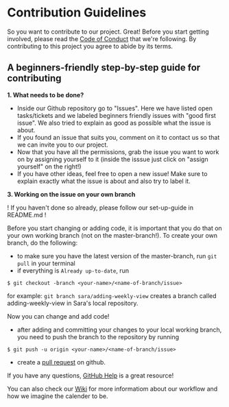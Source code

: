 # Contribution Guidelines

So you want to contribute to our project.  Great!
Before you start getting involved, please read the [Code of Conduct](https://www.contributor-covenant.org/) that we're following. By contributing to this project you agree to abide by its terms.

 

## A beginners-friendly step-by-step guide for contributing


<b>1. What needs to be done?</b>

- Inside our Github repository go to "Issues". Here we have listed open tasks/tickets and we labeled beginners friendly issues with "good first issue". We also tried to explain as good as possible what the issue is about.
- If you found an issue that suits you, comment on it to contact us so that we can invite you to our project.
- Now that you have all the permissions, grab the issue you want to work on by assigning yourself to it (inside the isssue just click on "assign yourself" on the right!)
- If you have other ideas, feel free to open a new issue! Make sure to explain exactly what the issue is about and also try to label it.

<b>3. Working on the issue on your own branch</b>

! If you haven't done so already, please follow our set-up-guide in README.md !

Before you start changing or adding code, it is important that you do that on your own working branch (not on the master-branch!). 
To create your own branch, do the following:
- to make sure you have the latest version of the master-branch, run `git pull` in your terminal
- if everything is `Already up-to-date`, run 
```
$ git checkout -branch <your-name>/<name-of-branch/issue>
```
for example: `git branch sara/adding-weekly-view` creates a branch called adding-weekly-view in Sara's local repository.

Now you can change and add code!
- after adding and committing your changes to your local working branch, you need to push the branch to the repository by running
```
$ git push -u origin <your-name>/<name-of-branch/issue>
```
- create a [pull request](https://help.github.com/en/github/collaborating-with-issues-and-pull-requests/about-pull-requests) on github.

If you have any questions, [GitHub Help](https://help.github.com/en) is a great resource!

You can also check our [Wiki](https://github.com/kalicalendar/community-calendar/wiki) for more informatiom about our workflow and how we imagine the calender to be.